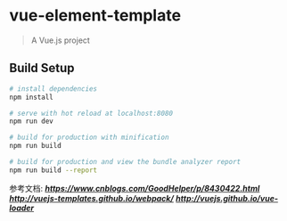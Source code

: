 # vue-element-template

> A Vue.js project

## Build Setup

``` bash
# install dependencies
npm install

# serve with hot reload at localhost:8080
npm run dev

# build for production with minification
npm run build

# build for production and view the bundle analyzer report
npm run build --report
```
参考文档:
***https://www.cnblogs.com/GoodHelper/p/8430422.html***
***http://vuejs-templates.github.io/webpack/***
***http://vuejs.github.io/vue-loader***

